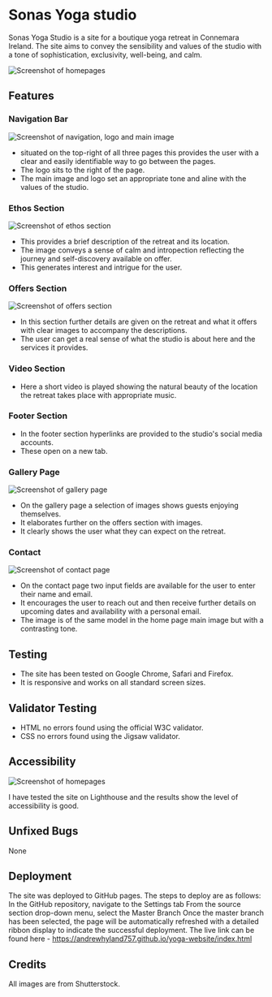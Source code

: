 # Sonas Yoga studio

Sonas Yoga Studio is a site for a boutique yoga retreat in Connemara Ireland.  The site aims to convey the sensibility and values of the studio with a tone of sophistication, exclusivity, well-being, and calm. 


![Screenshot of homepages](assets/images/screenshot.jpg)

## Features

### Navigation Bar
![Screenshot of navigation, logo and main image](assets/images/screenshot-homepage.jpg)
* situated on the top-right of all three pages this provides the user with a clear and easily identifiable way to go between the pages.
* The logo sits to the right of the page.
* The main image and logo set an appropriate tone and aline with the values of the studio. 

### Ethos Section
![Screenshot of ethos section](assets/images/screenshot-ethos.jpg)
* This provides a brief description of the retreat and its location.
* The image conveys a sense of calm and intropection reflecting the journey and self-discovery available on offer. 
* This generates interest and intrigue for the user. 

### Offers Section
![Screenshot of offers section](assets/images/screenshot-offers.jpg)
* In this section further details are given on the retreat and what it offers with clear images to accompany the descriptions.
* The user can get a real sense of what the studio is about here and the services it provides.   

### Video Section
* Here a short video is played showing the natural beauty of the location the retreat takes place with appropriate music. 

### Footer Section
* In the footer section hyperlinks are provided to the studio's social media accounts.
* These open on a new tab.  

### Gallery Page
![Screenshot of gallery page](assets/images/screenshot-gallery.jpg)
* On the gallery page a selection of images shows guests enjoying themselves.
* It elaborates further on the offers section with images. 
* It clearly shows the user what they can expect on the retreat. 

### Contact
![Screenshot of contact page](assets/images/screenshot-contact.jpg)
* On the contact page two input fields are available for the user to enter their name and email.
* It encourages the user to reach out and then receive further details on upcoming dates and availability with a personal email.  
* The image is of the same model in the home page main image but with a contrasting tone. 
## Testing

* The site has been tested on Google Chrome, Safari and Firefox. 
* It is responsive and works on all standard screen sizes. 


## Validator Testing

* HTML no errors found using the official W3C validator. 
* CSS no errors found using the Jigsaw validator. 

## Accessibility
![Screenshot of homepages](assets/images/screenshot-accessibility.jpg)

I have tested the site on Lighthouse and the results show the level of accessibility is good. 

## Unfixed Bugs
None

## Deployment
The site was deployed to GitHub pages. The steps to deploy are as follows:
In the GitHub repository, navigate to the Settings tab
From the source section drop-down menu, select the Master Branch
Once the master branch has been selected, the page will be automatically refreshed with a detailed ribbon display to indicate the successful deployment.
The live link can be found here - https://andrewhyland757.github.io/yoga-website/index.html

## Credits

All images are from Shutterstock.

